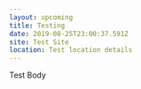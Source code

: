 ```yaml
---
layout: upcoming
title: Testing
date: 2019-08-25T23:00:37.591Z
site: Test Site
location: Test location details
---
```

Test Body
